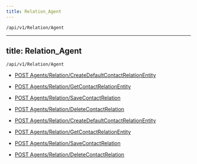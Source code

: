 ```yaml
---
title: Relation_Agent
---
```


```http
/api/v1/Relation/Agent
```

---
title: Relation_Agent
---

```http
/api/v1/Relation/Agent
```




* [POST Agents/Relation/CreateDefaultContactRelationEntity](v1RelationAgent_CreateDefaultContactRelationEntity.md)

* [POST Agents/Relation/GetContactRelationEntity](v1RelationAgent_GetContactRelationEntity.md)

* [POST Agents/Relation/SaveContactRelation](v1RelationAgent_SaveContactRelation.md)

* [POST Agents/Relation/DeleteContactRelation](v1RelationAgent_DeleteContactRelation.md)


* [POST Agents/Relation/CreateDefaultContactRelationEntity](v1RelationAgent_CreateDefaultContactRelationEntity.md)

* [POST Agents/Relation/GetContactRelationEntity](v1RelationAgent_GetContactRelationEntity.md)

* [POST Agents/Relation/SaveContactRelation](v1RelationAgent_SaveContactRelation.md)

* [POST Agents/Relation/DeleteContactRelation](v1RelationAgent_DeleteContactRelation.md)